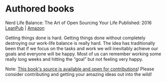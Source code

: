 # Authored books

Nerd Life Balance: The Art of Open Sourcing Your Life
Published: 2016
[LeanPub](https://leanpub.com/nerdlifebalance) | [Amazon](https://www.amazon.com/Nerd-Life-Balance-Open-Sourcing/dp/0997301716)

Getting things done is hard. Getting things done without completely destroying our work-life balance is really hard. The idea has traditionally been that if we focus on the tasks and work we will inevitably achieve our goals and everyone will be happy. Most of us can remember working some really long weeks and hitting the “goal” but not feeling very happy.

Note: [This book's source is available and open for contributions](https://github.com/nickfloyd/NerdLifeBalance)!  Please consider contributing and getting your amazing ideas out into the wild!